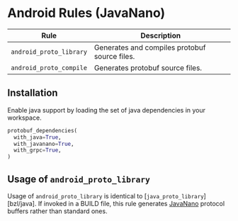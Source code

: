 # Android Rules (JavaNano)

| Rule | Description |
| ---  | --- |
| `android_proto_library` | Generates and compiles protobuf source files. |
| `android_proto_compile` | Generates protobuf source files. |

## Installation

Enable java support by loading the set of java dependencies in your workspace.

```python
protobuf_dependencies(
  with_java=True,
  with_javanano=True,
  with_grpc=True,
)
```

## Usage of `android_proto_library`

Usage of `android_proto_library` is identical to
[`java_proto_library`][bzl/java].  If invoked in a BUILD file, this rule
generates [JavaNano][javanano] protocol buffers rather than standard ones.

[javanano]: https://github.com/google/protobuf/tree/master/javanano#nano-version
